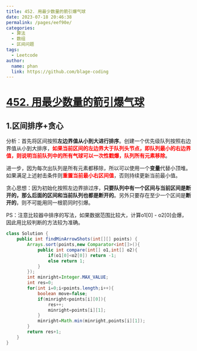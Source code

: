 ```yaml
---
title: 452. 用最少数量的箭引爆气球
date: 2023-07-18 20:46:38
permalink: /pages/eef90e/
categories:
  - 算法
  - 数组
  - 区间问题
tags:
  - Leetcode
author: 
  name: phan
  link: https://github.com/blage-coding
---
```

# [452. 用最少数量的箭引爆气球](https://leetcode.cn/problems/minimum-number-of-arrows-to-burst-balloons/)

## 1.区间排序+贪心

分析：首先将区间按照**左边界值从小到大进行排序**。创建一个优先级队列按照右边界值从小到大排序，<font color="red">**如果当前区间的左边界大于队列头节点，即队列最小的右边界值，则说明当前队列中的所有气球可以一次性戳爆，队列所有元素移除**</font>。

进一步，因为每次出队列是所有元素都移除，所以可以使用一个**变量**代替小顶堆。如果满足上述射击条件则<font color="red">**重置当前最小右区间值**</font>，否则持续更新当前最小值。

贪心思想：因为初始化按照左边界排过序，**只要队列中有一个区间与当前区间是断开的，那么后面的区间和当前队列也都是断开的**。另外只要存在至少一个区间是**断开的**，则不可能用同一根箭同时引爆。

PS：注意比较器中排序的写法，如果数据范围比较大，计算o1\[0] - o2\[0\]会爆，因此用比较判断的方法较为准确。

```java
class Solution {
    public int findMinArrowShots(int[][] points) {
        Arrays.sort(points,new Comparator<int[]>(){
            public int compare(int[] o1,int[] o2){
                if(o1[0]<o2[0]) return -1;
                else return 1;
            }
        });
        int minright=Integer.MAX_VALUE;
        int res=0;
        for(int i=0;i<points.length;i++){
            boolean move=false;
            if(minright<points[i][0]){
                res++;
                minright=points[i][1];
            }
            minright=Math.min(minright,points[i][1]);
        }
        return res+1;
    }
}
```